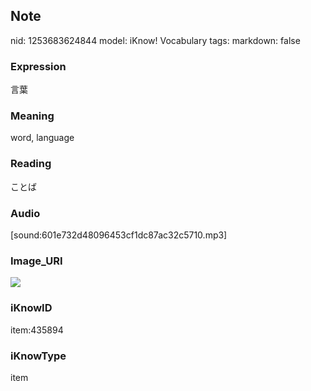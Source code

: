 ## Note
nid: 1253683624844
model: iKnow! Vocabulary
tags: 
markdown: false

### Expression
言葉

### Meaning
word, language

### Reading
ことば

### Audio
[sound:601e732d48096453cf1dc87ac32c5710.mp3]

### Image_URI
<img src="7be6b6cd24ec8a129d6aec67694eeb18.jpg">

### iKnowID
item:435894

### iKnowType
item

